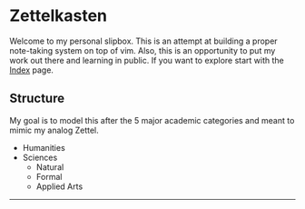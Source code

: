 # Zettelkasten

Welcome to my personal slipbox. This is an attempt at building a proper note-taking system on top of vim. Also, this is an opportunity to put my work out there and learning in public. If you want to explore start with the [Index](index.md) page.

## Structure

My goal is to model this  after the 5 major academic categories and meant to mimic my analog Zettel.

- Humanities
- Sciences
    * Natural
    * Formal
    * Applied Arts

---


